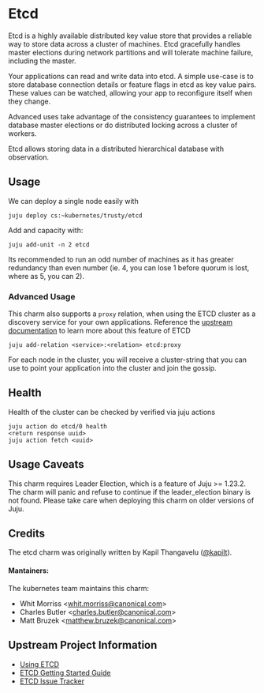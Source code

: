 # Etcd

Etcd is a highly available distributed key value store that provides a reliable
way to store data across a cluster of machines. Etcd gracefully handles master
elections during network partitions and will tolerate machine failure, including
the master.

Your applications can read and write data into etcd. A simple use-case is to
store database connection details or feature flags in etcd as key value pairs.
These values can be watched, allowing your app to reconfigure itself when they
change.

Advanced uses take advantage of the consistency guarantees to implement
database master elections or do distributed locking across a cluster of workers.

Etcd allows storing data in a distributed hierarchical database with observation.

## Usage

We can deploy a single node easily with

    juju deploy cs:~kubernetes/trusty/etcd

Add and capacity with:

    juju add-unit -n 2 etcd

Its recommended to run an odd number of machines as it has greater redundancy than
even number (ie. 4, you can lose 1 before quorum is lost, where as 5, you can 2).


### Advanced Usage

This charm also supports a `proxy` relation, when using the ETCD cluster as a
discovery service for your own applications. Reference the
[upstream documentation](https://github.com/coreos/etcd/blob/master/Documentation/proxy.md)
to learn more about this feature of ETCD

    juju add-relation <service>:<relation> etcd:proxy


For each node in the cluster, you will receive a cluster-string that you can
use to point your application into the cluster and join the gossip.

## Health

Health of the cluster can be checked by verified via juju actions

    juju action do etcd/0 health
    <return response uuid>
    juju action fetch <uuid>


## Usage Caveats

This charm requires Leader Election, which is a feature of Juju >= 1.23.2. The
charm will panic and refuse to continue if the leader_election binary is not
found. Please take care when deploying this charm on older versions of Juju.

## Credits

The etcd charm was originally written by Kapil Thangavelu ([@kapilt](https://github.com/kapilt)).


#### Mantainers: 

The kubernetes team maintains this charm:
  - Whit Morriss &lt;whit.morriss@canonical.com&gt;
  - Charles Butler &lt;charles.butler@canonical.com&gt;
  - Matt Bruzek &lt;matthew.bruzek@canonical.com&gt;


## Upstream Project Information

- [Using ETCD](https://coreos.com/using-coreos/etcd/)
- [ETCD Getting Started Guide](https://coreos.com/docs/distributed-configuration/getting-started-with-etcd/)
- [ETCD Issue Tracker](https://github.com/coreos/etcd)
